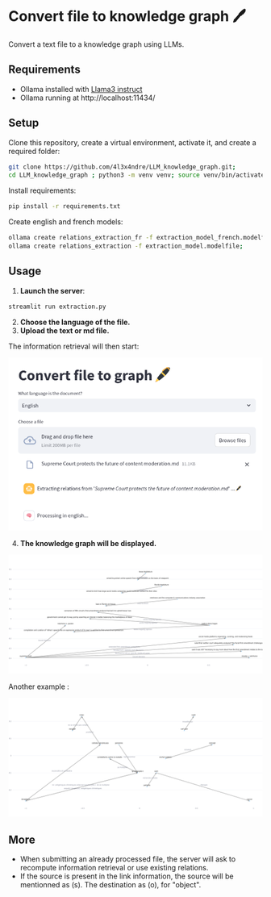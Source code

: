 # Convert file to knowledge graph  🖊️ 

Convert a text file to a knowledge graph using LLMs.

## Requirements

- Ollama installed with [Llama3 instruct](https://ollama.com/library/llama3:instruct)
- Ollama running at http://localhost:11434/

## Setup

Clone this repository, create a virtual environment, activate it, and create a required folder:

```bash
git clone https://github.com/4l3x4ndre/LLM_knowledge_graph.git;
cd LLM_knowledge_graph ; python3 -m venv venv; source venv/bin/activate; mkdir saved_relations
```

Install requirements:

```bash
pip install -r requirements.txt
```

Create english and french models:

```bash
ollama create relations_extraction_fr -f extraction_model_french.modelfile;
ollama create relations_extraction -f extraction_model.modelfile;
```

## Usage

1. **Launch the server**:

```bash
streamlit run extraction.py
```


2. **Choose the language of the file.**
3. **Upload the text or md file.**

The information retrieval will then start:

![example top page](examples/example_top_page.png)

4. **The knowledge graph will be displayed.**

![example graph 1](examples/example_1.png)

Another example :

![example graph 2](examples/example_2.png)


## More

- When submitting an already processed file, the server will ask to recompute information retrieval or use existing relations.
- If the source is present in the link information, the source will be mentionned as (s). The destination as (o), for "object".
